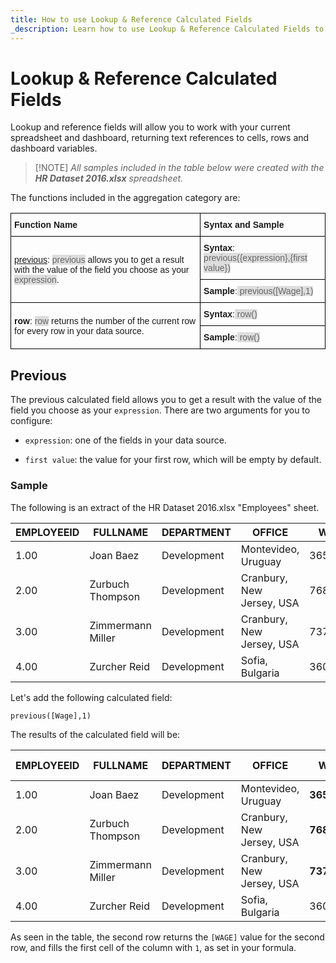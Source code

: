```yaml
---
title: How to use Lookup & Reference Calculated Fields
_description: Learn how to use Lookup & Reference Calculated Fields to get more details for your dashboards.
---
```


# Lookup & Reference Calculated Fields


Lookup and reference fields will allow you to work with your current
spreadsheet and dashboard, returning text references to cells, rows and
dashboard variables.

>[!NOTE] *All samples included in the table below were created with the **HR Dataset 2016.xlsx** spreadsheet.*

The functions included in the aggregation category are:

<style type="text/css">
.tg  {border-collapse:collapse;border-spacing:0;}
.tg td{font-family:Arial, sans-serif;font-size:14px;padding:10px 5px;border-style:solid;border-width:1px;overflow:hidden;word-break:normal;border-color:black;}
.tg th{font-family:Arial, sans-serif;font-size:14px;font-weight:normal;padding:10px 5px;border-style:solid;border-width:1px;overflow:hidden;word-break:normal;border-color:black;}
.tg .tg-cly1{text-align:left;vertical-align:middle}
.tg .tg-yla0{font-weight:bold;text-align:left;vertical-align:middle}
.gray-snippet-cstm{color: #666;background-color: #ddd;}
</style>
<table class="tg">
  <tr>
    <th class="tg-yla0">Function Name</th>
    <th class="tg-cly1"><span style="font-weight:bold">Syntax and Sample</span></th>
  </tr>
  <tr>
    <td class="tg-cly1" rowspan="2"><a href="#calc-fields-previous">previous</a>: <span class="gray-snippet-cstm">previous</span> allows you to get a result with the value of the field you choose as your <span class="gray-snippet-cstm">expression</span>.</td>
    <td class="tg-cly1"><span style="font-weight:bold">Syntax</span>: <span class="gray-snippet-cstm">previous({expression},{first value})</span></td>
  </tr>
  <tr>
    <td class="tg-cly1"><span style="font-weight:bold">Sample</span>:<span class="gray-snippet-cstm"> previous([Wage],1)</span></td>
  </tr>
  <tr>
    <td class="tg-cly1" rowspan="2"><span style="font-weight:bold">row</span>: <span class="gray-snippet-cstm">row</span> returns the number of the current row for every row in your data source.</td>
    <td class="tg-cly1"><span style="font-weight:bold">Syntax</span>:<span class="gray-snippet-cstm"> row()</span></td>
  </tr>
  <tr>
    <td class="tg-cly1"><span style="font-weight:bold">Sample</span>:<span class="gray-snippet-cstm"> row()</span></td>
  </tr>
</table>

<a name='calc-fields-previous'></a>
## Previous

The previous calculated field allows you to get a result with the value
of the field you choose as your `expression`. There are two arguments
for you to configure:

  - `expression`: one of the fields in your data source.

  - `first value`: the value for your first row, which will be empty by
    default.

### Sample

The following is an extract of the HR Dataset 2016.xlsx "Employees"
sheet.

| EMPLOYEEID | FULLNAME          | DEPARTMENT  | OFFICE                    | WAGE     |
| ---------- | ----------------- | ----------- | ------------------------- | -------- |
| 1.00       | Joan Baez         | Development | Montevideo, Uruguay       | 36542.00 |
| 2.00       | Zurbuch Thompson  | Development | Cranbury, New Jersey, USA | 76865.00 |
| 3.00       | Zimmermann Miller | Development | Cranbury, New Jersey, USA | 73768.00 |
| 4.00       | Zurcher Reid      | Development | Sofia, Bulgaria           | 36018.00 |

Let's add the following calculated field:

`previous([Wage],1)`

The results of the calculated field will be:

| EMPLOYEEID | FULLNAME          | DEPARTMENT  | OFFICE                    | WAGE         | previous Field |
| ---------- | ----------------- | ----------- | ------------------------- | ------------ | -------------- |
| 1.00       | Joan Baez         | Development | Montevideo, Uruguay       | **36542.00** | **1.00**       |
| 2.00       | Zurbuch Thompson  | Development | Cranbury, New Jersey, USA | **76865.00** | **36542.00**   |
| 3.00       | Zimmermann Miller | Development | Cranbury, New Jersey, USA | **73768.00** | **76865.00**   |
| 4.00       | Zurcher Reid      | Development | Sofia, Bulgaria           | 36018.00     | **73768.00**   |

As seen in the table, the second row returns the `[WAGE]` value for the
second row, and fills the first cell of the column with `1`, as set in
your formula.
